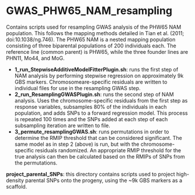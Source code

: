 # GWAS_PHW65_NAM_resampling
Contains scripts used for resampling GWAS analysis of the PHW65 NAM population.  This follows the mapping methods detailed in Tian et al. (2011; doi:10.1038/ng.746).  The PHW65 NAM is a nested mapping population consisting of three biparental populations of 200 individuals each.  The reference line (common parent) is PHW65, while the three founder lines are PHN11, Mo44, and MoG.

* **1_run_StepwiseAdditiveModelFitterPlugin.sh**: runs the first step of NAM analysis by performing stepwise regression on approximately 9k GBS markers.  Chromosomeare-specific residuals are written to individual files for use in the resampling GWAS step.
* **2_run_ResamplingGWASPlugin.sh**: runs the second step of NAM analysis.  Uses the chromosome-specific residuals from the first step as response variables, subsamples 80% of the individuals in each population, and adds SNPs to a forward regression model. This process is repeated 100 times and the SNPs added at each step of each subsampling iteration are written to file.
* **3_permute_resamplingGWAS.sh**: runs permutations in order to determine the RMIP threshold that can be considered significant.  The same model as in step 2 (above) is run, but with the chromosome-specific residuals randomized.  An appropriate RMIP threshold for the true analysis can then be calculated based on the RMIPs of SNPs from the permutations.

**project_parental_SNPs**: this directory contains scripts used to project high-density parental SNPs onto the progeny, using the ~9k GBS markers as a scaffold.
